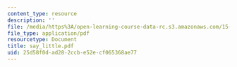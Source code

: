 ```yaml
---
content_type: resource
description: ''
file: /media/https%3A/open-learning-course-data-rc.s3.amazonaws.com/15-667-negotiation-and-conflict-management-spring-2001/25d58f0dad282ccbe52ecf065368ae77_say_little.pdf
file_type: application/pdf
resourcetype: Document
title: say_little.pdf
uid: 25d58f0d-ad28-2ccb-e52e-cf065368ae77
---
```

